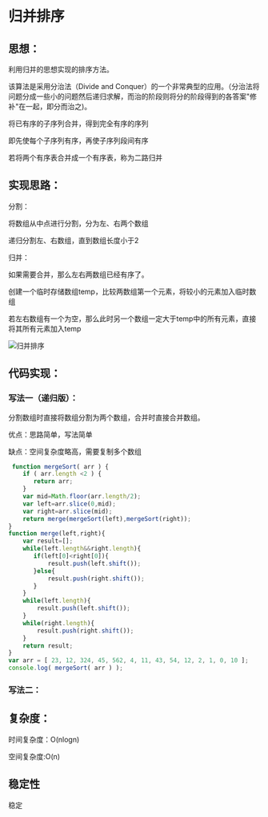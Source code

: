 # 归并排序

## 思想：

利用归并的思想实现的排序方法。

该算法是采用分治法（Divide and Conquer）的一个非常典型的应用。（分治法将问题分成一些小的问题然后递归求解，而治的阶段则将分的阶段得到的各答案"修补"在一起，即分而治之)。

将已有序的子序列合并，得到完全有序的序列

即先使每个子序列有序，再使子序列段间有序

若将两个有序表合并成一个有序表，称为二路归并

## 实现思路：

分割：

将数组从中点进行分割，分为左、右两个数组

递归分割左、右数组，直到数组长度小于2

归并：

如果需要合并，那么左右两数组已经有序了。

创建一个临时存储数组temp，比较两数组第一个元素，将较小的元素加入临时数组

若左右数组有一个为空，那么此时另一个数组一定大于temp中的所有元素，直接将其所有元素加入temp

![归并排序](http://dingyue.ws.126.net/zxTWiQB1hXLaKZkhG=VaOeQeWNksvV1k4IafQOf9SsN4x1568789999394.gif)

## 代码实现：

### 写法一（递归版）：
分割数组时直接将数组分割为两个数组，合并时直接合并数组。

优点：思路简单，写法简单

缺点：空间复杂度略高，需要复制多个数组
```js
 function mergeSort( arr ) {
	if ( arr.length <2 ) {
	   return arr;
	}
	var mid=Math.floor(arr.length/2);
	var left=arr.slice(0,mid);
	var right=arr.slice(mid);
	return merge(mergeSort(left),mergeSort(right));
}
function merge(left,right){
	var result=[];
	while(left.length&&right.length){
       if(left[0]<right[0]){
		   result.push(left.shift());
	   }else{
		   result.push(right.shift());
	   }
	}
	while(left.length){
		result.push(left.shift());
	}
	while(right.length){
		result.push(right.shift());
	}
	return result;
}
var arr = [ 23, 12, 324, 45, 562, 4, 11, 43, 54, 12, 2, 1, 0, 10 ];
console.log( mergeSort( arr ) );


```

### 写法二：

## 复杂度：

时间复杂度：O(nlogn)

空间复杂度:O(n)

## 稳定性

稳定